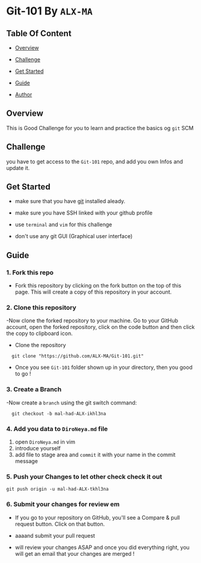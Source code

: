 # Git-101 By `ALX-MA`

## Table Of Content

- [Overview](#overview)

- [Challenge](#challenge)

- [Get Started](#get-started)

- [Guide](#guide)

- [Author](#author)

## Overview

This is Good Challenge for you to learn and practice the basics og `git` SCM

## Challenge

you have to get access to the `Git-101` repo, and add you own Infos and update it.

## Get Started

- make sure that you have [git](https://git-scm.com/) installed aleady.

- make sure you have SSH linked with your github profile

- use `terminal` and `vim` for this challenge

- don't use any git GUI (Graphical user interface)

## Guide

### 1. Fork this repo

- Fork this repository by clicking on the fork button on the top of this page. This will create a copy of this repository in your account.

### 2. Clone this repository

-Now clone the forked repository to your machine. Go to your GitHub account, open the forked repository, click on the code button and then click the copy to clipboard icon.

- Clone the repository

```shell
  git clone "https://github.com/ALX-MA/Git-101.git"
```

- Once you see `Git-101` folder shown up in your directory, then you good to go !

### 3. Create a Branch

-Now create a `branch` using the git switch command:

```shell
  git checkout -b mal-had-ALX-ikhl3na
```

### 4. Add you data to `DiroNeya.md` file

1. open `DiroNeya.md` in vim
2. introduce yourself
3. add file to stage area and `commit` it with your name in the commit message

### 5. Push your Changes to let other check check it out

```shell
git push origin -u mal-had-ALX-tkhl3na
```

### 6. Submit your changes for review em

- If you go to your repository on GitHub, you'll see a Compare & pull request button. Click on that button.

- aaaand submit your pull request

- will review your changes ASAP and once you did everything right, you will get an email that your changes are merged !
